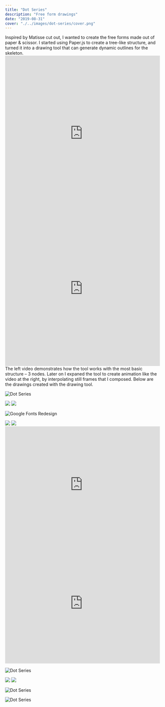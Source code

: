 ```yaml
---
title: "Dot Series"
description: "Free form drawings"
date: "2019-08-31"
cover: "./../images/dot-series/cover.png"
---
```

<div class="text">Inspired by Matisse cut out, I wanted to create the free forms made out of paper & scissor. I started using Paper.js to create a tree-like structure, and turned it into a drawing tool that can generate dynamic outlines for the skeleton. </div>

<div class="row two">
<div style="padding:100% 0 0 0;position:relative;"><iframe src="https://player.vimeo.com/video/358426372?autoplay=1&loop=1&title=0&byline=0&portrait=0" style="position:absolute;top:0;left:0;width:100%;height:100%;" frameborder="0" allow="autoplay; fullscreen" allowfullscreen></iframe></div><script src="https://player.vimeo.com/api/player.js"></script>

<div style="padding:100% 0 0 0;position:relative;"><iframe src="https://player.vimeo.com/video/358414087?autoplay=1&loop=1&title=0&byline=0&portrait=0" style="position:absolute;top:0;left:0;width:100%;height:100%;" frameborder="0" allow="autoplay; fullscreen" allowfullscreen></iframe></div><script src="https://player.vimeo.com/api/player.js"></script>
</div>

<div class="text">The left video demonstrates how the tool works with the most basic structure – 3 nodes. Later on I expaned the tool to create animation like the video at the right, by interpolating still frames that I composed. Below are the drawings created with the drawing tool. </div>

![Dot Series](./../images/dot-series/02.jpg)

<div class="row two">
  <img src="./../images/dot-series/10.jpg" />
  <img src="./../images/dot-series/07.jpg" />
</div>

![Google Fonts Redesign](./../images/dot-series/03.jpg)

<div class="row two">
  <img src="./../images/dot-series/05.jpg" />
  <img src="./../images/dot-series/04.jpg" />
</div>

<div class="video"><div style="padding:75% 0 0 0;position:relative;"><iframe src="https://player.vimeo.com/video/358202627?autoplay=1&loop=1&title=0&byline=0&portrait=0" style="position:absolute;top:0;left:0;width:100%;height:100%;" frameborder="0" allow="autoplay; fullscreen" allowfullscreen></iframe></div><script src="https://player.vimeo.com/api/player.js"></script></div>

<div class="video"><div style="padding:77.7% 0 0 0;position:relative;"><iframe src="https://player.vimeo.com/video/358235316?autoplay=1&loop=1&title=0&byline=0&portrait=0" style="position:absolute;top:0;left:0;width:100%;height:100%;" frameborder="0" allow="autoplay; fullscreen" allowfullscreen></iframe></div><script src="https://player.vimeo.com/api/player.js"></script></div>

![Dot Series](./../images/dot-series/20.png)

<div class="row two">
  <img src="./../images/dot-series/23.png" />
  <img src="./../images/dot-series/37.png" />
</div>

![Dot Series](./../images/dot-series/41.png)

![Dot Series](./../images/dot-series/45.png)
